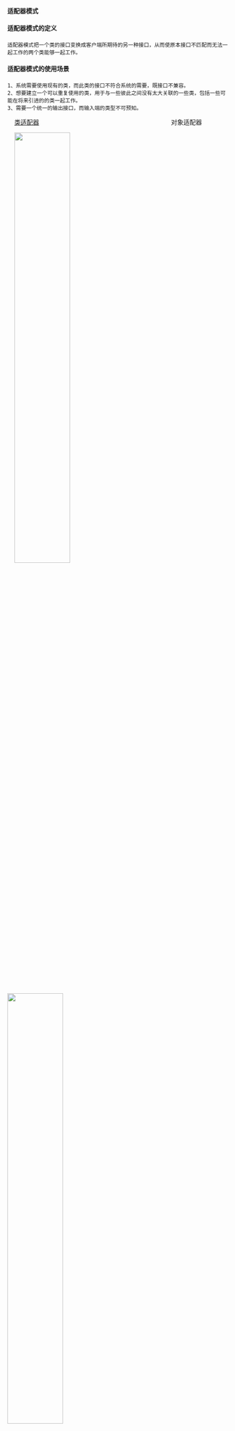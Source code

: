 #### 适配器模式
 
#### 适配器模式的定义
    适配器模式把一个类的接口变换成客户端所期待的另一种接口，从而使原本接口不匹配而无法一起工作的两个类能够一起工作。
   
#### 适配器模式的使用场景
    1、系统需要使用现有的类，而此类的接口不符合系统的需要，既接口不兼容。
    2、想要建立一个可以重复使用的类，用于与一些彼此之间没有太大关联的一些类，包括一些可能在将来引进的的类一起工作。
    3、需要一个统一的输出接口，而输入端的类型不可预知。
     
     [类适配器](/adapter1/Client.java)                                                                            对象适配器 
     
     <img src="https://github.com/qqhahaboy/designPattern/raw/master/adapter/classAdapterUML.png" width="50%" height="50%">   <img src="https://github.com/qqhahaboy/designPattern/raw/master/adapter/objectAdapterUML.png" width="50%" height="50%">   
     
#### 角色介绍
    Target: 目标角色，也就是所期待得到的接口。注意:由于这里讨论的是适配器模式，因此目标不可以是类
    Adaptee: 现在需要适配的接口。
    Adapter: 适配角色，也是本模式的核心。适配器把源接口转换成目标接口。显然，这一角色不可以是接口，而必须是具体类。
    
    
####  类适配与对象适配
    与类的适配器模式一样，对象的适配器模式把被适配的类的API 转换成为目标类的API，与类的适配器模式不同的是，
    对象的适配器模式不是使用继承关系连接到Adaptee 类，而是使用代理关系连接到Adaptee类。
    
#### 总结
    适配器模式的优点:
        * 更好的复用性
        系统需要使用现有的类，而此类的接口不符合系统的需要。那么通过适配器模式就可以让这些功能得到更好的服用。
        * 更好的扩展性
        在实现适配器功能的时候，可以调用自己开发的功能，从而自然地扩展系统的功能。
      
    缺点：
        * 过多地使用适配器，会让系统非常凌乱，不易整体把握。例如，明明看到调用的是A 接口，其实内部被适配成了B接口的实现，
          一个系统如果太多出现这种情况，无异于一次灾难。因此，如果不是很必要，可以不使用适配器，而直接对系统进行重构。
